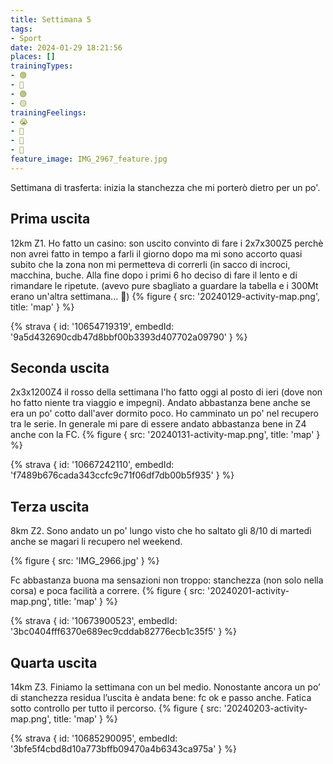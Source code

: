 ```yaml
---
title: Settimana 5
tags:
- Sport
date: 2024-01-29 18:21:56
places: []
trainingTypes:
- 🟢
- 🔴
- 🟢
- 🟡
trainingFeelings:
- 😭
- 🙂
- 🫤
- 🙂
feature_image: IMG_2967_feature.jpg
---
```


Settimana di trasferta: inizia la stanchezza che mi porterò dietro per un po'.
<!--more--> 


## Prima uscita
12km Z1. Ho fatto un casino: son uscito convinto di fare i 2x7x300Z5 perchè non avrei fatto in tempo a farli il giorno dopo ma mi sono accorto quasi subito che la zona non mi permetteva di correrli (in sacco di incroci, macchina, buche. Alla fine dopo i primi 6 ho deciso di fare il lento e di rimandare le ripetute. (avevo pure sbagliato a guardare la tabella e i 300Mt erano un'altra settimana... 🤨)
{% figure { src: '20240129-activity-map.png', title: 'map' } %}

{% strava { id: '10654719319', embedId: '9a5d432690cdb47d8bbf00b3393d407702a09790' } %}

## Seconda uscita
2x3x1200Z4 il rosso della settimana l'ho fatto oggi al posto di ieri (dove non ho fatto niente tra viaggio e impegni). Andato abbastanza bene anche se era un po' cotto dall'aver dormito poco. Ho camminato un po' nel recupero tra le serie. In generale mi pare di essere andato abbastanza bene in Z4 anche con la FC.
{% figure { src: '20240131-activity-map.png', title: 'map' } %}

{% strava { id: '10667242110', embedId: 'f7489b676cada343ccfc9c71f06df7db00b5f935' } %}

## Terza uscita
8km Z2. Sono andato un po' lungo visto che ho saltato gli 8/10 di martedì anche se magari li recupero nel weekend.

{% figure { src: 'IMG_2966.jpg' } %}

Fc abbastanza buona ma sensazioni non troppo: stanchezza (non solo nella corsa) e poca facilità a correre.
{% figure { src: '20240201-activity-map.png', title: 'map' } %}

{% strava { id: '10673900523', embedId: '3bc0404fff6370e689ec9cddab82776ecb1c35f5' } %}

## Quarta uscita
14km Z3. Finiamo la settimana con un bel medio. Nonostante ancora un po’ di stanchezza residua l’uscita è andata bene: fc ok e passo anche. Fatica sotto controllo per tutto il percorso.
{% figure { src: '20240203-activity-map.png', title: 'map' } %}

{% strava { id: '10685290095', embedId: '3bfe5f4cbd8d10a773bffb09470a4b6343ca975a' } %}